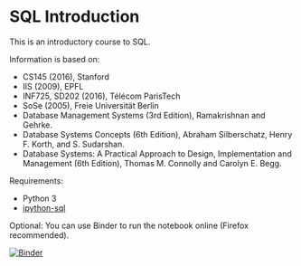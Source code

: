 # SQL Introduction

This is an introductory course to SQL.

Information is based on:
- CS145 (2016), Stanford
- IIS (2009), EPFL
- INF725, SD202 (2016), Télécom ParisTech
- SoSe (2005), Freie Universität Berlin
- Database Management Systems (3rd Edition), Ramakrishnan and Gehrke.
- Database Systems Concepts (6th Edition), Abraham Silberschatz, Henry F. Korth, and S. Sudarshan.
- Database Systems: A Practical Approach to Design, Implementation and Management (6th Edition), Thomas M. Connolly and Carolyn E. Begg.

Requirements:
* Python 3
* [ipython-sql](https://github.com/catherinedevlin/ipython-sql)

Optional:
You can use Binder to run the notebook online (Firefox recommended).

[![Binder](https://mybinder.org/badge.svg)](https://mybinder.org/v2/gh/jacobmontiel/sql-intro/master)
